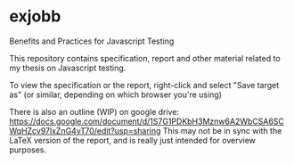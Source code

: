 exjobb
======

Benefits and Practices for Javascript Testing

This repository contains specification, report and other
material related to my thesis on Javascript testing.

To view the specification or the report, right-click and
select "Save target as" (or similar, depending on which
browser you're using)

There is also an outline (WIP) on google drive:
https://docs.google.com/document/d/1S7G1PDKbH3Mznw6A2WbCSA6SCWqHZcv97lxZnG4vT70/edit?usp=sharing
This may not be in sync with the LaTeX version of the
report, and is really just intended for overview purposes.
